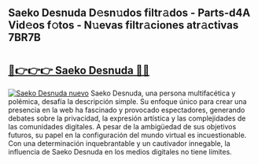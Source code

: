 ## Saeko Desnuda D𝚎sn𝚞dos filtr𝚊dos - Parts-d4A Vid𝚎os f𝚘tos - N𝚞evas filtr𝚊ciones atr𝚊ctivas 7BR7B

# <h2><a href="http://mba6p3.tromn.icu/?c=Saeko+Desnuda">🔗👉👉👉 Saeko Desnuda 🔗🔗</a></h2>

[![Saeko Desnuda nuevo](https://i.imgur.com/pEAQMta.gif)](http://mba6p3.tromn.icu/?c=Saeko+Desnuda)
Saeko Desnuda, una persona multifacética y polémica, desafía la descripción simple. Su enfoque único para crear una presencia en la web ha fascinado y provocado espectadores, generando debates sobre la privacidad, la expresión artística y las complejidades de las comunidades digitales. A pesar de la ambigüedad de sus objetivos futuros, su papel en la configuración del mundo virtual es incuestionable. Con una determinación inquebrantable y un cautivador innegable, la influencia de Saeko Desnuda en los medios digitales no tiene límites.
